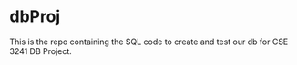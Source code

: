 # dbProj

This is the repo containing the SQL code to create and test our db for 
CSE 3241 DB Project. 
